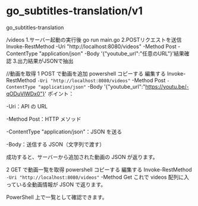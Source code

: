 # go_subtitles-translation/v1
go_subtitles-translation

/videos
1.サーバー起動の実行後
go run main.go 
2.POSTリクエストを送信
Invoke-RestMethod -Uri "http://localhost:8080/videos" -Method Post -ContentType "application/json" -Body '{"youtube_url":"任意のURL"}'結果確認
3.出力結果がJSONで抽出


//動画を取得
1️ POST で動画を追加
powershell
コピーする
編集する
Invoke-RestMethod `
    -Uri "http://localhost:8080/videos" `
    -Method Post `
    -ContentType "application/json" `
    -Body '{"youtube_url":"https://youtu.be/-qODuVlWDx0"}'
ポイント：

-Uri：API の URL

-Method Post：HTTP メソッド

-ContentType "application/json"：JSON を送る

-Body：送信する JSON（文字列で渡す）

成功すると、サーバーから追加された動画の JSON が返ります。

2️ GET で動画一覧を取得
powershell
コピーする
編集する
Invoke-RestMethod `
    -Uri "http://localhost:8080/videos" `
    -Method Get
これで videos 配列に入っている全動画情報が JSON で返ります。

PowerShell 上で一覧として確認できます。
